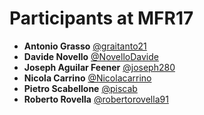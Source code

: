# Participants at MFR17

- **Antonio Grasso** [@graitanto21](https://github.com/graitanto21)
- **Davide Novello** [@NovelloDavide](https://github.com/NovelloDavide)
- **Joseph Aguilar Feener** [@joseph280](https://github.com/joseph280)
- **Nicola Carrino** [@Nicolacarrino](https://github.com/Nicolacarrino)
- **Pietro Scabellone** [@piscab](https://github.com/piscab)
- **Roberto Rovella** [@robertorovella91](https://github.com/robertorovella91)
